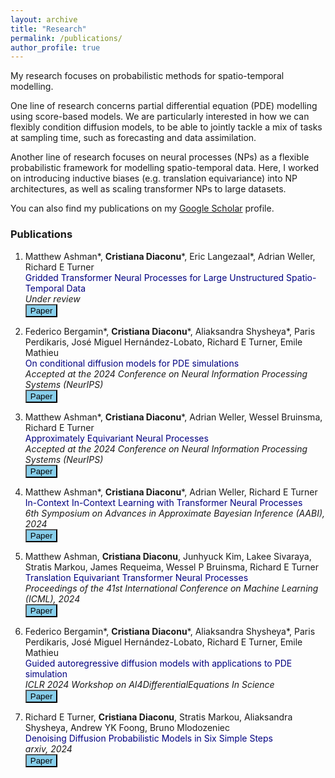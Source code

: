 ```yaml
---
layout: archive
title: "Research"
permalink: /publications/
author_profile: true
---
```


My research focuses on probabilistic methods for spatio-temporal modelling. 

One line of research concerns partial differential equation (PDE) modelling using score-based models. We are particularly interested in how we can flexibly condition diffusion models, to be able to jointly tackle a mix of tasks at sampling time, such as forecasting and data assimilation.

Another line of research focuses on neural processes (NPs) as a flexible probabilistic framework for modelling spatio-temporal data. Here, I worked on introducing inductive biases (e.g. translation equivariance) into NP architectures, as well as scaling transformer NPs to large datasets.

You can also find my publications on my [Google Scholar](https://scholar.google.com/citations?user=Ws2IoZIAAAAJ&hl=en) profile.

### Publications

1. Matthew Ashman\*, **Cristiana Diaconu**\*, Eric Langezaal\*, Adrian Weller, Richard E Turner<br />
<span style="color:navy">Gridded Transformer Neural Processes for Large Unstructured Spatio-Temporal Data</span>      
*Under review*      
[<button type="button" class="btn btn-info" style="background-color:skyblue">Paper</button>](https://openreview.net/forum?id=ePGheWbLPY)

1. Federico Bergamin\*, **Cristiana Diaconu**\*, Aliaksandra Shysheya\*, Paris Perdikaris, José Miguel Hernández-Lobato, Richard E Turner, Emile Mathieu<br />
<span style="color:navy">On conditional diffusion models for PDE simulations</span>      
*Accepted at the 2024 Conference on Neural Information Processing Systems (NeurIPS)*      
[<button type="button" class="btn btn-info" style="background-color:skyblue">Paper</button>](https://neurips.cc/virtual/2024/poster/93694)

1. Matthew Ashman\*, **Cristiana Diaconu**\*, Adrian Weller, Wessel Bruinsma, Richard E Turner<br />
<span style="color:navy">Approximately Equivariant Neural Processes</span>      
*Accepted at the 2024 Conference on Neural Information Processing Systems (NeurIPS)*      
[<button type="button" class="btn btn-info" style="background-color:skyblue">Paper</button>](https://arxiv.org/pdf/2406.13488)

1. Matthew Ashman\*, **Cristiana Diaconu**\*, Adrian Weller, Richard E Turner<br />
<span style="color:navy">In-Context In-Context Learning with Transformer Neural Processes</span>      
*6th Symposium on Advances in Approximate Bayesian Inference (AABI), 2024*      
[<button type="button" class="btn btn-info" style="background-color:skyblue">Paper</button>](https://openreview.net/pdf?id=N7X1QFxmin)

1. Matthew Ashman, **Cristiana Diaconu**, Junhyuck Kim, Lakee Sivaraya, Stratis Markou, James Requeima, Wessel P Bruinsma, Richard E Turner<br />
<span style="color:navy">Translation Equivariant Transformer Neural Processes</span>      
*Proceedings of the 41st International Conference on Machine Learning (ICML), 2024*      
[<button type="button" class="btn btn-info" style="background-color:skyblue">Paper</button>](https://openreview.net/pdf?id=pftXzp6Yn3)

1. Federico Bergamin\*, **Cristiana Diaconu**\*, Aliaksandra Shysheya\*, Paris Perdikaris, José Miguel Hernández-Lobato, Richard E Turner, Emile Mathieu<br />
<span style="color:navy">Guided autoregressive diffusion models with applications to PDE simulation</span>      
*ICLR 2024 Workshop on AI4DifferentialEquations In Science*      
[<button type="button" class="btn btn-info" style="background-color:skyblue">Paper</button>](https://openreview.net/pdf?id=1avNKFEIOL)

1. Richard E Turner, **Cristiana Diaconu**, Stratis Markou, Aliaksandra Shysheya, Andrew YK Foong, Bruno Mlodozeniec<br />
<span style="color:navy">Denoising Diffusion Probabilistic Models in Six Simple Steps</span>      
*arxiv, 2024*      
[<button type="button" class="btn btn-info" style="background-color:skyblue">Paper</button>](https://arxiv.org/pdf/2402.04384)

